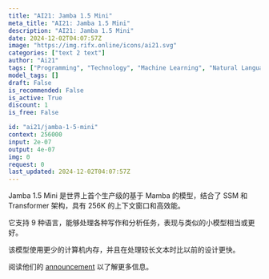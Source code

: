 ```yaml
---
title: "AI21: Jamba 1.5 Mini"
meta_title: "AI21: Jamba 1.5 Mini"
description: "AI21: Jamba 1.5 Mini"
date: 2024-12-02T04:07:57Z
image: "https://img.rifx.online/icons/ai21.svg"
categories: ["text 2 text"]
author: "Ai21"
tags: ["Programming", "Technology", "Machine Learning", "Natural Language Processing", "Generative AI"]
model_tags: []
draft: False
is_recommended: False
is_active: True
discount: 1
is_free: False

id: "ai21/jamba-1-5-mini"
context: 256000
input: 2e-07
output: 4e-07
img: 0
request: 0
last_updated: 2024-12-02T04:07:57Z
---
```


Jamba 1.5 Mini 是世界上首个生产级的基于 Mamba 的模型，结合了 SSM 和 Transformer 架构，具有 256K 的上下文窗口和高效能。

它支持 9 种语言，能够处理各种写作和分析任务，表现与类似的小模型相当或更好。

该模型使用更少的计算机内存，并且在处理较长文本时比以前的设计更快。

阅读他们的 [announcement](https://www.ai21.com/blog/announcing-jamba-model-family) 以了解更多信息。

